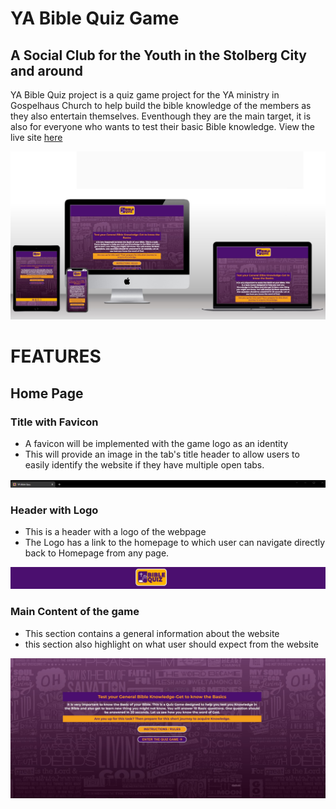 # YA Bible Quiz Game
## A Social Club for the Youth in the Stolberg City and around

YA Bible Quiz project is a quiz game project for the YA ministry in Gospelhaus Church to help build the bible knowledge of the members as they also entertain themselves. Eventhough they are the main target, it is also for everyone who wants to test their basic Bible knowledge.
View the live site [here](https://benohene.github.io/ya-bible-quiz-project/)

![Mockup](doc/readme-images/mockup.jpg)

# FEATURES

## Home Page

### Title with Favicon
* A favicon will be implemented with the game logo as an identity
* This will provide an image in the tab's title header to allow users to easily identify the website if they have multiple open tabs.

![Title with Favicon](doc/readme-images/titlebar.jpg)

### Header with Logo
* This is a header with a logo of the webpage
* The Logo has a link to the homepage to which user can navigate directly back to Homepage from any page.

![Header with Logo linked to Homepage](doc/readme-images/header.jpg)

### Main Content of the game
* This section contains a general information about the website
* this section also highlight on what user should expect from the website

![Homepage main content](doc/readme-images/homepage-main-content.jpg)